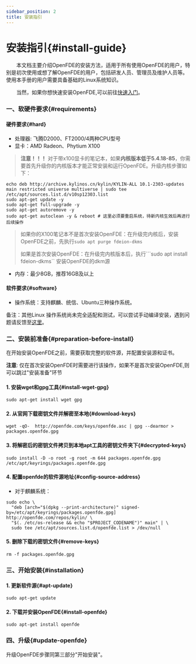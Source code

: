 ```yaml
---
sidebar_position: 2
title: 安装指引
---
```


# 安装指引{#install-guide}

&emsp;&emsp;本文档主要介绍OpenFDE的安装方法，适用于所有使用OpenFDE的用户，特别是初次使用或想了解OpenFDE的用户，包括研发人员、管理员及维护人员等。使用本手册的用户需要具备基础的Linux系统知识。

&emsp;&emsp;当然，如果你想快速安装OpenFDE,可以前往[快速入门](./quick-start#preparation-before-install)。

### 一、软硬件要求{#requirements}

#### 硬件要求{#hard}

- 处理器: 飞腾D2000、FT2000/4两种CPU型号
- 显卡：AMD Radeon、Phytium X100

> **注意！！！** 对于带x100显卡的笔记本，如果**内核版本低于5.4.18-85**，你需要首先升级你的内核版本才能正常安装和运行OpenFDE。升级内核步骤如下：
```
echo deb http://archive.kylinos.cn/kylin/KYLIN-ALL 10.1-2303-updates main restricted universe multiverse | sudo tee /etc/apt/sources.list.d/v10sp12303.list
sudo apt-get update -y
sudo apt-get full-upgrade -y
sudo apt-get autoremove -y 
sudo apt-get autoclean -y & reboot # 这里必须要重启系统，待新内核生效后再进行后续操作
```
> 如果你的X100笔记本不是首次安装OpenFDE：在升级完内核后，安装OpenFDE之前，先执行```sudo apt purge fdeion-dkms```
> 
> 如果是首次安装OpenFDE：在升级完内核版本后，执行```sudo apt install fdeion-dkms`` 安装OpenFDE的dkm源

- 内存：最少8GB，推荐16GB及以上
  
#### 软件要求{#software}

- 操作系统：支持麒麟、统信、Ubuntu三种操作系统。

备注：其他Linux 操作系统尚未完全适配和测试，可以尝试手动编译安装，遇到问题请反馈至[这里](https://gitee.com/openfde/problem-feedback/issues)。

### 二、安装前准备{#preparation-before-install}

在开始安装OpenFDE之前，需要获取完整的软件源，并配置安装源和证书。

**注意**: 仅在首次安装OpenFDE时需要进行该操作，如果不是首次安装OpenFDE,则可以跳过"安装准备"环节

#### 1. 安装wget和gpg工具{#install-wget-gpg}
```
sudo apt-get install wget gpg
```

#### 2. 从官网下载密钥文件并解密至本地{#download-keys}

```
wget -qO-  http://openfde.com/keys/openfde.asc | gpg --dearmor > packages.openfde.gpg
```

#### 3. 将解密后的密钥文件拷贝到本地apt工具的密钥文件夹下{#decrypted-keys}

```
sudo install -D -o root -g root -m 644 packages.openfde.gpg /etc/apt/keyrings/packages.openfde.gpg
```

#### 4. 配置openfde的软件源地址{#config-source-address}

- 对于麒麟系统：
  
```
sudo echo \
  "deb [arch="$(dpkg --print-architecture)" signed-by=/etc/apt/keyrings/packages.openfde.gpg] http://openfde.com/repos/kylin/ \
  "$(. /etc/os-release && echo "$PROJECT_CODENAME")" main" | \
  sudo tee /etc/apt/sources.list.d/openfde.list > /dev/null
```

<!-- 
- 对于ubuntu系统
```
sudo echo \
  "deb [arch="$(dpkg --print-architecture)" signed-by=/etc/apt/keyrings/packages.openfde.gpg] http://openfde.com/repos/ubuntu/ \
  "$(. /etc/os-release && echo "$VERSION_CODENAME")" main" | \
  sudo tee /etc/apt/sources.list.d/openfde.list > /dev/null
```
-->

#### 5. 删除下载的密钥文件{#remove-keys}

```
rm -f packages.openfde.gpg
```

### 三、开始安装{#installation}

#### 1. 更新软件源{#apt-update}

```
sudo apt-get update
```

#### 2. 下载并安装OpenFDE{#install-openfde}

```
sudo apt-get install openfde 
```

### 四、升级{#update-openfde}

升级OpenFDE步骤同第三部分"开始安装"。
